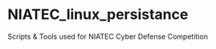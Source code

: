 NIATEC_linux_persistance
========================

Scripts &amp; Tools used for NIATEC Cyber Defense Competition
